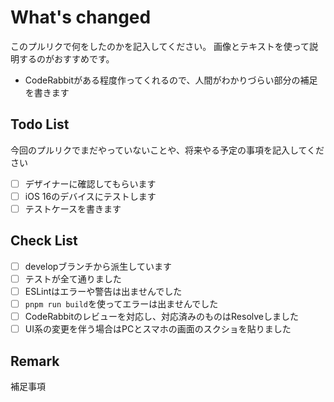 # What's changed

このプルリクで何をしたのかを記入してください。
画像とテキストを使って説明するのがおすすめです。

- CodeRabbitがある程度作ってくれるので、人間がわかりづらい部分の補足を書きます

## Todo List

今回のプルリクでまだやっていないことや、将来やる予定の事項を記入してください

- [ ] デザイナーに確認してもらいます
- [ ] iOS 16のデバイスにテストします
- [ ] テストケースを書きます

## Check List

- [ ] developブランチから派生しています
- [ ] テストが全て通りました
- [ ] ESLintはエラーや警告は出ませんでした
- [ ] `pnpm run build`を使ってエラーは出ませんでした
- [ ] CodeRabbitのレビューを対応し、対応済みのものはResolveしました
- [ ] UI系の変更を伴う場合はPCとスマホの画面のスクショを貼りました

## Remark

補足事項
